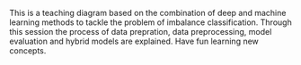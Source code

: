 This is a teaching diagram based on the combination of deep and machine learning methods to tackle the problem of imbalance classification.
Through this session the process of data prepration, data preprocessing, model evaluation and hybrid models are explained. Have fun learning new concepts.
